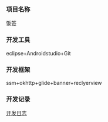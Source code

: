 ### 项目名称 
  饭签
### 开发工具
  eclipse+Androidstudio+Git
### 开发框架
  ssm+okhttp+glide+banner+reclyerview

### 开发记录
  [开发日志](./记录.txt)







